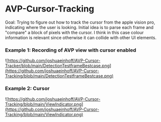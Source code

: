 # AVP-Cursor-Tracking
Goal:
Trying to figure out how to track the cursor from the apple vision pro, indicating where the user is looking. Initial idea is to parse each frame and "compare" a block of pixels with the cursor. I think in this case colour information is relevant since otherwise it can collide with other UI elements. 
### Example 1: Recording of AVP view with cursor enabled
![https://github.com/joshuaeinhoff/AVP-Cursor-Tracker/blob/main/DetectionTestframeBestcase.png](https://github.com/joshuaeinhoff/AVP-Cursor-Tracking/blob/main/DetectionTestframeBestcase.png)
### Example 2: Cursor
![https://github.com/joshuaeinhoff/AVP-Cursor-Tracking/blob/main/ViewIndicator.png](https://github.com/joshuaeinhoff/AVP-Cursor-Tracking/blob/main/ViewIndicator.png)

